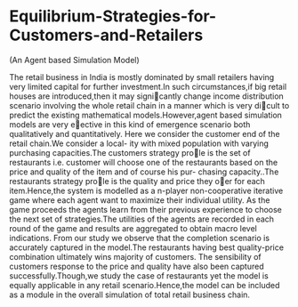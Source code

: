 # Equilibrium-Strategies-for-Customers-and-Retailers
(An Agent based Simulation Model)

The retail business in India is mostly dominated by small retailers having
very limited capital for further investment.In such circumstances,if big retail
houses are introduced,then it may signicantly change income distribution
scenario involving the whole retail chain in a manner which is very dicult
to predict the existing mathematical models.However,agent based simulation
models are very eective in this kind of emergence scenario both qualitatively
and quantitatively.
Here we consider the customer end of the retail chain.We consider a local-
ity with mixed population with varying purchasing capacities.The customers
strategy prole is the set of restaurants i.e. customer will choose one of the
restaurants based on the price and quality of the item and of course his pur-
chasing capacity..The restaurants strategy prole is the quality and price they
oer for each item.Hence,the system is modelled as a n-player non-cooperative
iterative game where each agent want to maximize their individual utility. As
the game proceeds the agents learn from their previous experience to choose
the next set of strategies.The utilities of the agents are recorded in each round
of the game and results are aggregated to obtain macro level indications.
From our study we observe that the completion scenario is accurately captured
in the model.The restaurants having best quality-price combination ultimately
wins majority of customers. The sensibility of customers response to the price
and quality have also been captured successfully.Though,we study the case of
restaurants yet the model is equally applicable in any retail scenario.Hence,the
model can be included as a module in the overall simulation of total retail
business chain.
